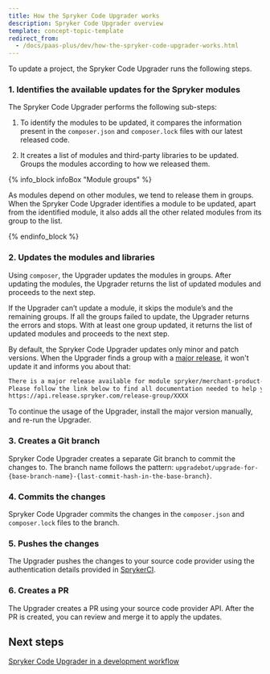 ```yaml
---
title: How the Spryker Code Upgrader works
description: Spryker Code Upgrader overview
template: concept-topic-template
redirect_from:
  - /docs/paas-plus/dev/how-the-spryker-code-upgrader-works.html
---
```


To update a project, the Spryker Code Upgrader runs the following steps.

### 1. Identifies the available updates for the Spryker modules

The Spryker Code Upgrader performs the following sub-steps:

1. To identify the modules to be updated, it compares the information present in the `composer.json` and `composer.lock` files with our latest released code.

2. It creates a list of modules and third-party libraries to be updated. Groups the modules according to how we released them.

{% info_block infoBox "Module groups" %}

As modules depend on other modules, we tend to release them in groups. When the Spryker Code Upgrader identifies a module to be updated, apart from the identified module, it also adds all the other related modules from its group to the list.

{% endinfo_block %}


### 2. Updates the modules and libraries

Using `composer`, the Upgrader updates the modules in groups. After updating the modules, the Upgrader returns the list of updated modules and proceeds to the next step.

If the Upgrader can’t update a module, it skips the module’s and the remaining groups. If all the groups failed to update, the Upgrader returns the errors and stops. With at least one group updated, it returns the list of updated modules and proceeds to the next step.

By default, the Spryker Code Upgrader updates only minor and patch versions. When the Upgrader finds a group with a [major release](/docs/scos/dev/architecture/module-api/semantic-versioning-major-vs.-minor-vs.-patch-release.html#what-is-a-major-release), it won't update it and informs you about that:

```bash
There is a major release available for module spryker/merchant-product-approval. 
Please follow the link below to find all documentation needed to help you upgrade to the latest release 
https://api.release.spryker.com/release-group/XXXX
```

To continue the usage of the Upgrader, install the major version manually, and re-run the Upgrader.

### 3. Creates a Git branch

Spryker Code Upgrader creates a separate Git branch to commit the changes to. The branch name follows the pattern: `upgradebot/upgrade-for-{base-branch-name}-{last-commit-hash-in-the-base-branch}`.

### 4. Commits the changes

Spryker Code Upgrader commits the changes in the `composer.json` and `composer.lock` files to the branch.

### 5. Pushes the changes

The Upgrader pushes the changes to your source code provider using the authentication details provided in [SprykerCI](/docs/scu/dev/spryker-ci.html).

### 6. Creates a PR

The Upgrader creates a PR using your source code provider API. After the PR is created, you can review and merge it to apply the updates.

## Next steps

[Spryker Code Upgrader in a development workflow](/docs/scu/dev/spryker-code-upgrader-in-a-development-workflow.html)
